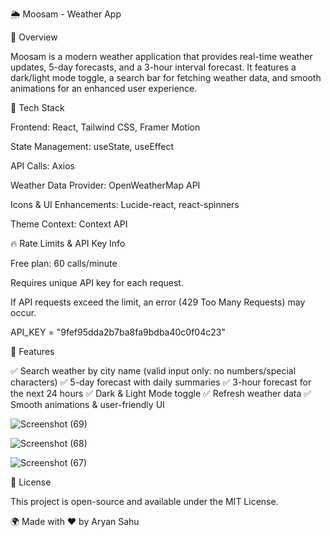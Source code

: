 🌦️ Moosam - Weather App

📌 Overview

Moosam is a modern weather application that provides real-time weather updates, 5-day forecasts, and a 3-hour interval forecast. It features a dark/light mode toggle, a search bar for fetching weather data, and smooth animations for an enhanced user experience.

🚀 Tech Stack

Frontend: React, Tailwind CSS, Framer Motion

State Management: useState, useEffect

API Calls: Axios

Weather Data Provider: OpenWeatherMap API

Icons & UI Enhancements: Lucide-react, react-spinners

Theme Context: Context API

🔥 Rate Limits & API Key Info

Free plan: 60 calls/minute

Requires unique API key for each request.

If API requests exceed the limit, an error (429 Too Many Requests) may occur.

API_KEY = "9fef95dda2b7ba8fa9bdba40c0f04c23"

📸 Features

✅ Search weather by city name (valid input only: no numbers/special characters)
✅ 5-day forecast with daily summaries
✅ 3-hour forecast for the next 24 hours
✅ Dark & Light Mode toggle
✅ Refresh weather data
✅ Smooth animations & user-friendly UI

![Screenshot (69)](https://github.com/user-attachments/assets/4a968d12-03f7-44ac-b8f7-e8e9b7029f68)

![Screenshot (68)](https://github.com/user-attachments/assets/0c7bc9cb-7dad-4429-a2d0-e926b2471b93)

![Screenshot (67)](https://github.com/user-attachments/assets/feee165e-29f0-4769-a74a-39c3e83da6e6)

📜 License

This project is open-source and available under the MIT License.

🌍 Made with ❤️ by Aryan Sahu






